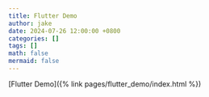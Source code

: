```yaml
---
title: Flutter Demo
author: jake
date: 2024-07-26 12:00:00 +0800
categories: []
tags: []
math: false
mermaid: false
---
```


[Flutter Demo]({% link pages/flutter_demo/index.html %})
